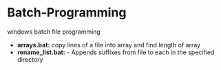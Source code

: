# Batch-Programming
windows batch file programming

* __arrays.bat:__  copy lines of a file into array and find length of array
* __rename_list.bat:__ - Appends suffixes from file to each in the specified directory